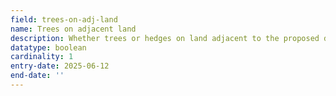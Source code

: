 ```yaml
---
field: trees-on-adj-land
name: Trees on adjacent land
description: Whether trees or hedges on land adjacent to the proposed development site could influence the development or might be important as part of the local landscape character
datatype: boolean
cardinality: 1
entry-date: 2025-06-12
end-date: ''
---
```

